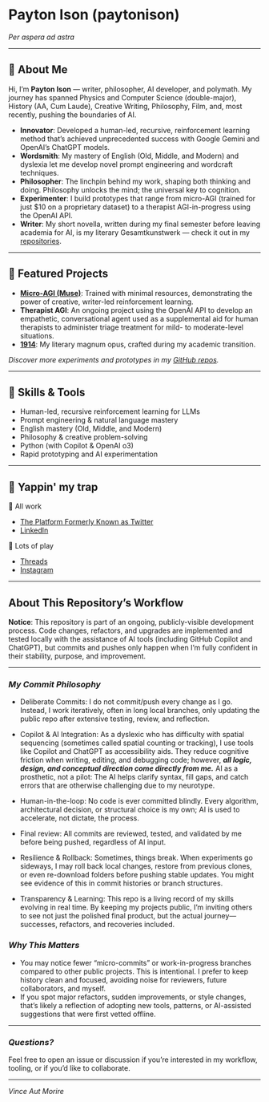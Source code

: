 # Payton Ison (paytonison)

_Per aspera ad astra_

---

## 👋 About Me

Hi, I’m **Payton Ison** — writer, philosopher, AI developer, and polymath. My journey has spanned Physics and Computer Science (double-major), History (AA, Cum Laude), Creative Writing, Philosophy, Film, and, most recently, pushing the boundaries of AI.

- **Innovator**: Developed a human-led, recursive, reinforcement learning method that’s achieved unprecedented success with Google Gemini and OpenAI’s ChatGPT models.
- **Wordsmith**: My mastery of English (Old, Middle, and Modern) and dyslexia let me develop novel prompt engineering and wordcraft techniques.
- **Philosopher**: The linchpin behind my work, shaping both thinking and doing. Philosophy unlocks the mind; the universal key to cognition.
- **Experimenter**: I build prototypes that range from micro-AGI (trained for just $10 on a proprietary dataset) to a therapist AGI-in-progress using the OpenAI API.
- **Writer**: My short novella, written during my final semester before leaving academia for AI, is my literary Gesamtkunstwerk — check it out in my [repositories](https://github.com/paytonison?tab=repositories).

---

## 🚀 Featured Projects

- **[Micro-AGI (Muse)](https://github.com/paytonison/muse)**: Trained with minimal resources, demonstrating the power of creative, writer-led reinforcement learning.
- **Therapist AGI**: An ongoing project using the OpenAI API to develop an empathetic, conversational agent used as a supplemental aid for human therapists to administer triage treatment for mild- to moderate-level situations.
- **[1914](https://github.com/paytonison/1914)**: My literary magnum opus, crafted during my academic transition.

_Discover more experiments and prototypes in my [GitHub repos](https://github.com/paytonison?tab=repositories)._

---

## 🧠 Skills & Tools

- Human-led, recursive reinforcement learning for LLMs
- Prompt engineering & natural language mastery
- English mastery (Old, Middle, and Modern)
- Philosophy & creative problem-solving
- Python (with Copilot & OpenAI o3)
- Rapid prototyping and AI experimentation

---

## 🔗 Yappin' my trap

💼 All work
* [The Platform Formerly Known as Twitter](https://x.com/pls_stfu_payton)
* [LinkedIn](https://linkedin.com/in/paytonison)

🍾 Lots of play
* [Threads](https://threads.com/@pls.stfu.payton)
* [Instagram](https://instagram.com/pls.stfu.payton)

---

## About This Repository’s Workflow

**Notice**:
This repository is part of an ongoing, publicly-visible development process. Code changes, refactors, and upgrades are implemented and tested locally with the assistance of AI tools (including GitHub Copilot and ChatGPT), but commits and pushes only happen when I’m fully confident in their stability, purpose, and improvement.

---

### *My Commit Philosophy*

* Deliberate Commits:
I do not commit/push every change as I go. Instead, I work iteratively, often in long local branches, only updating the public repo after extensive testing, review, and reflection.

* Copilot & AI Integration:
As a dyslexic who has difficulty with spatial sequencing (sometimes called spatial counting or tracking), I use tools like Copilot and ChatGPT as accessibility aids. They reduce cognitive friction when writing, editing, and debugging code; however, ***all logic, design, and conceptual direction come directly from me.***
AI as a prosthetic, not a pilot: The AI helps clarify syntax, fill gaps, and catch errors that are otherwise challenging due to my neurotype.
*  Human-in-the-loop: No code is ever committed blindly. Every algorithm, architectural decision, or structural choice is my own; AI is used to accelerate, not dictate, the process.
*  Final review: All commits are reviewed, tested, and validated by me before being pushed, regardless of AI input.
* Resilience & Rollback:
Sometimes, things break. When experiments go sideways, I may roll back local changes, restore from previous clones, or even re-download folders before pushing stable updates. You might see evidence of this in commit histories or branch structures.
*  Transparency & Learning:
This repo is a living record of my skills evolving in real time. By keeping my projects public, I’m inviting others to see not just the polished final product, but the actual journey—successes, refactors, and recoveries included.

### *Why This Matters*
* You may notice fewer “micro-commits” or work-in-progress branches compared to other public projects. This is intentional. I prefer to keep history clean and focused, avoiding noise for reviewers, future collaborators, and myself.
* If you spot major refactors, sudden improvements, or style changes, that’s likely a reflection of adopting new tools, patterns, or AI-assisted suggestions that were first vetted offline.

---

### *Questions?*
Feel free to open an issue or discussion if you’re interested in my workflow, tooling, or if you’d like to collaborate.

---

_Vince Aut Morire_
